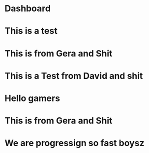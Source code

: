 # Dashboard

# This is a test

# This is from Gera and Shit

# This is a Test from David and shit
# Hello gamers

# This is from Gera and Shit

# We are progressign so fast boysz